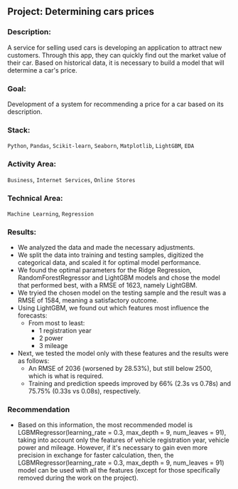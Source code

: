 ## Project: Determining cars prices
### Description: 
A service for selling used cars is developing an application to attract new customers. Through this app, they can quickly find out the market value of their car. Based on historical data, it is necessary to build a model that will determine a car's price.
### Goal: 
Development of a system for recommending a price for a car based on its description.
### Stack:
`Python`, `Pandas`, `Scikit-learn`, `Seaborn`, `Matplotlib`, `LightGBM`, `EDA`
### Activity Area: 
`Business`, `Internet Services`, `Online Stores`
### Technical Area:
`Machine Learning`, `Regression`

### Results:

- We analyzed the data and made the necessary adjustments.
- We split the data into training and testing samples, digitized the categorical data, and scaled it for optimal model performance.
- We found the optimal parameters for the Ridge Regression, RandomForestRegressor and LightGBM models and chose the model that performed best, with a RMSE of 1623, namely LightGBM.
- We tryied the chosen model on the testing sample and the result was a RMSE of 1584, meaning a satisfactory outcome.
- Using LightGBM, we found out which features most influence the forecasts:
    - From most to least:
         - 1 registration year
         - 2 power
         - 3 mileage
- Next, we tested the model only with these features and the results were as follows:
    - An RMSE of 2036 (worsened by 28.53%), but still below 2500, which is what is required.
    - Training and prediction speeds improved by 66% (2.3s vs 0.78s) and 75.75% (0.33s vs 0.08s), respectively.
### Recommendation
- Based on this information, the most recommended model is LGBMRegressor(learning_rate = 0.3, max_depth = 9, num_leaves = 91), taking into account only the features of vehicle registration year, vehicle power and mileage. However, if it's necessary to gain even more precision in exchange for faster calculation, then, the LGBMRegressor(learning_rate = 0.3, max_depth = 9, num_leaves = 91) model can be used with all the features (except for those specifically removed during the work on the project).
